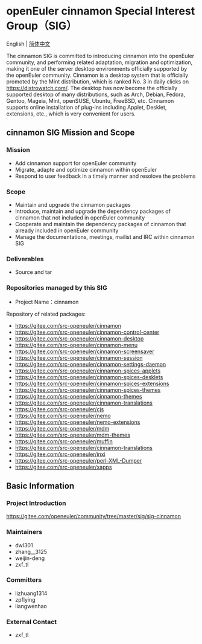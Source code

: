 
# openEuler cinnamon Special Interest Group（SIG）
English | [简体中文](./sig-cinnamon_cn.md)

  The cinnamon SIG is committed to introducing cinnamon into the openEuler community, and performing related adaptation, migration and optimization, making it one of the server desktop environments officially supported by the openEuler community.
  Cinnamon is a desktop system that is officially promoted by the Mint distribution, which is ranked No. 3 in daily clicks on https://distrowatch.com/. The desktop has now become the officially supported desktop of many distributions, such as Arch, Debian, Fedora, Gentoo, Mageia, Mint, openSUSE, Ubuntu, FreeBSD, etc.
  Cinnamon supports online installation of plug-ins including Applet, Desklet, extensions, etc., which is very convenient for users.


## cinnamon SIG Mission and Scope

### Mission

- Add cinnamon support for openEuler community
- Migrate, adapte and optimize cinnamon within openEuler
- Respond to user feedback in a timely manner and resolove the problems


### Scope

- Maintain and upgrade the cinnamon packages
- Introduce, maintain and upgrade the dependency packages of cinnamon that not included in openEuler community
- Cooperate and maintain the dependency packages of cinnamon that already included in openEuler community
- Manage the documentations, meetings, mailist and IRC within cinnamon SIG


###  Deliverables

- Source and tar


### Repositories managed by this SIG

- Project Name：cinnamon

 Repository of related packages:

- https://gitee.com/src-openeuler/cinnamon
- https://gitee.com/src-openeuler/cinnamon-control-center
- https://gitee.com/src-openeuler/cinnamon-desktop
- https://gitee.com/src-openeuler/cinnamon-menu
- https://gitee.com/src-openeuler/cinnamon-screensaver
- https://gitee.com/src-openeuler/cinnamon-session
- https://gitee.com/src-openeuler/cinnamon-settings-daemon
- https://gitee.com/src-openeuler/cinnamon-spices-applets
- https://gitee.com/src-openeuler/cinnamon-spices-desklets
- https://gitee.com/src-openeuler/cinnamon-spices-extensions
- https://gitee.com/src-openeuler/cinnamon-spices-themes
- https://gitee.com/src-openeuler/cinnamon-themes
- https://gitee.com/src-openeuler/cinnamon-translations
- https://gitee.com/src-openeuler/cjs
- https://gitee.com/src-openeuler/nemo
- https://gitee.com/src-openeuler/nemo-extensions
- https://gitee.com/src-openeuler/mdm
- https://gitee.com/src-openeuler/mdm-themes
- https://gitee.com/src-openeuler/muffin
- https://gitee.com/src-openeuler/cinnamon-translations
- https://gitee.com/src-openeuler/inxi
- https://gitee.com/src-openeuler/perl-XML-Dumper
- https://gitee.com/src-openeuler/xapps


## Basic Information

###  Project Introduction

 https://gitee.com/openeuler/community/tree/master/sig/sig-cinnamon

### Maintainers
- dwl301
- zhang__3125
- weijin-deng
- zxf_tl

### Committers
- lizhuang1314
- zpflying
- liangwenhao

### External Contact
- zxf_tl


